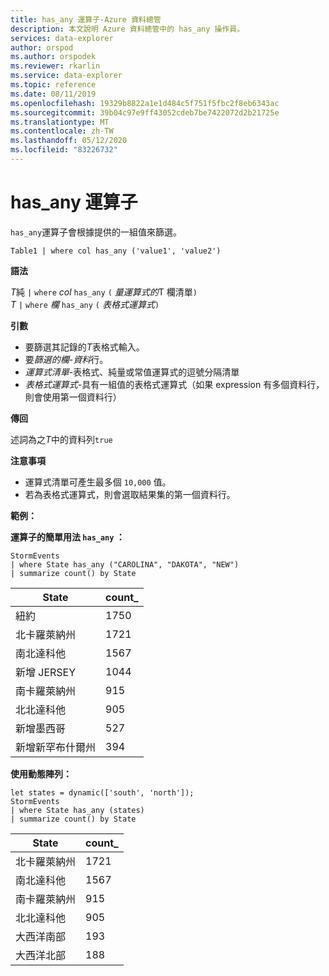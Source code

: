 ```yaml
---
title: has_any 運算子-Azure 資料總管
description: 本文說明 Azure 資料總管中的 has_any 操作員。
services: data-explorer
author: orspod
ms.author: orspodek
ms.reviewer: rkarlin
ms.service: data-explorer
ms.topic: reference
ms.date: 08/11/2019
ms.openlocfilehash: 19329b8822a1e1d484c5f751f5fbc2f8eb6343ac
ms.sourcegitcommit: 39b04c97e9ff43052cdeb7be7422072d2b21725e
ms.translationtype: MT
ms.contentlocale: zh-TW
ms.lasthandoff: 05/12/2020
ms.locfileid: "83226732"
---
```

# <a name="has_any-operator"></a>has_any 運算子

`has_any`運算子會根據提供的一組值來篩選。

```kusto
Table1 | where col has_any ('value1', 'value2')
```

**語法**

*T*純 `|` `where` *col* `has_any` `(` *量運算式的*T 欄清單`)`   
*T* `|` `where` *欄* `has_any` `(` *表格式運算式*`)`   
 
**引數**

* 要篩選其記錄的*T*表格式輸入。
* 要*篩選的欄-資料*行。
* *運算式清單*-表格式、純量或常值運算式的逗號分隔清單  
* *表格式運算式*-具有一組值的表格式運算式（如果 expression 有多個資料行，則會使用第一個資料行）

**傳回**

述詞為之*T*中的資料列`true`

**注意事項**

* 運算式清單可產生最多個 `10,000` 值。    
* 若為表格式運算式，則會選取結果集的第一個資料行。   

**範例：**  

**運算子的簡單用法 `has_any` ：**  

<!-- csl: https://help.kusto.windows.net/Samples -->
```kusto
StormEvents 
| where State has_any ("CAROLINA", "DAKOTA", "NEW") 
| summarize count() by State
```

|State|count_|
|---|---|
|紐約|1750|
|北卡羅萊納州|1721|
|南北達科他|1567|
|新增 JERSEY|1044|
|南卡羅萊納州|915|
|北北達科他|905|
|新增墨西哥|527|
|新增新罕布什爾州|394|


**使用動態陣列：**

<!-- csl: https://help.kusto.windows.net/Samples -->
```kusto
let states = dynamic(['south', 'north']);
StormEvents 
| where State has_any (states)
| summarize count() by State
```

|State|count_|
|---|---|
|北卡羅萊納州|1721|
|南北達科他|1567|
|南卡羅萊納州|915|
|北北達科他|905|
|大西洋南部|193|
|大西洋北部|188|
